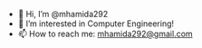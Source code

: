 - 👋 Hi, I’m @mhamida292
- 👀 I’m interested in Computer Engineering!
- 📫 How to reach me: mhamida292@gmail.com 

<!---
mhamida292/mhamida292 is a ✨ special ✨ repository because its `README.md` (this file) appears on your GitHub profile.
You can click the Preview link to take a look at your changes.
--->
